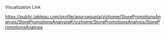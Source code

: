 
Visualization Link

https://public.tableau.com/profile/apurvagupta/vizhome/StorePromotionsAnalysis/StorePromotionsAnalysis#!/vizhome/StorePromotionsAnalysis/StorePromotionsAnalysis
